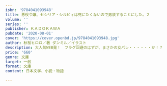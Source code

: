 ```yaml
---
isbn: '9784041093948'
title: 悪役令嬢、セシリア・シルビィは死にたくないので男装することにした。２
volume: ''
series: ''
publisher: ＫＡＤＯＫＡＷＡ
pubdate: '2020-08-01'
cover: 'https://cover.openbd.jp/9784041093948.jpg'
author: 秋桜ヒロロ／著 ダンミル／イラスト
description: 大人気WEB発！　フラグ回避のはずが、まさかの女バレ・・・・・・か！？
price: '660'
genre: 文庫
target: 一般
format: 文庫
content: 日本文学、小説・物語

---
```

